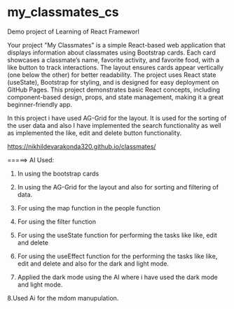 # my_classmates_cs
Demo project of Learning of React Frameworl

<!-- Project Description -->
Your project "My Classmates" is a simple React-based web application that displays information about classmates using Bootstrap cards. Each card showcases a classmate’s name, favorite activity, and favorite food, with a like button to track interactions. The layout ensures cards appear vertically (one below the other) for better readability. The project uses React state (useState), Bootstrap for styling, and is designed for easy deployment on GitHub Pages. This project demonstrates basic React concepts, including component-based design, props, and state management, making it a great beginner-friendly app.

In this project i have used AG-Grid for the layout. It is used for the sorting of the user data and also I have implemented the search functionality as well as implemented the like, edit and delete button functionality.


<!-- Github page link -->

https://nikhildevarakonda320.github.io/classmates/


<!-- AI used -->
=====> AI Used:

1. In using the bootstrap cards

2. In using the AG-Grid for the layout and also for sorting and filtering of data.

3. For using the map function in the people function

4. For using the filter function

5. For using the useState function for performing the tasks like like, edit and delete

6. For using the useEffect function for the performing the tasks like like, edit and delete and also for the dark and light mode.

7. Applied the dark mode using the AI where i have used the dark mode and light mode.

8.Used Ai for the mdom manupulation.


